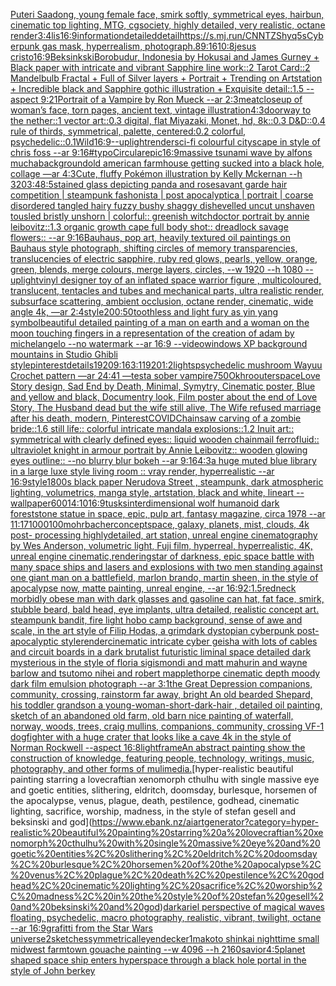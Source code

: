 [Puteri Saadong,  young female face, smirk softly, symmetrical eyes, hairbun, cinematic top lighting, MTG, cgsociety, highly detailed, very realistic, octane render](https://www.ebank.nz/aiartgenerator?category=Puteri%20Saadong%2C%20%20young%20female%20face%2C%20smirk%20softly%2C%20symmetrical%20eyes%2C%20hairbun%2C%20cinematic%20top%20lighting%2C%20MTG%2C%20cgsociety%2C%20highly%20detailed%2C%20very%20realistic%2C%20octane%20render)[3:4](https://www.ebank.nz/aiartgenerator?category=3%3A4)[lis](https://www.ebank.nz/aiartgenerator?category=lis)[16:9](https://www.ebank.nz/aiartgenerator?category=16%3A9)[information](https://www.ebank.nz/aiartgenerator?category=information)[detailed](https://www.ebank.nz/aiartgenerator?category=detailed)[detail](https://www.ebank.nz/aiartgenerator?category=detail)[<https://s.mj.run/CNNTZShyq5s>](https://www.ebank.nz/aiartgenerator?category=%3Chttps%3A//s.mj.run/CNNTZShyq5s%3E)[Cyberpunk gas mask, hyperrealism, photograph](https://www.ebank.nz/aiartgenerator?category=Cyberpunk%20gas%20mask%2C%20hyperrealism%2C%20photograph)[.8](https://www.ebank.nz/aiartgenerator?category=.8)[9:16](https://www.ebank.nz/aiartgenerator?category=9%3A16)[10:8](https://www.ebank.nz/aiartgenerator?category=10%3A8)[jesus cristo](https://www.ebank.nz/aiartgenerator?category=jesus%20cristo)[16:9](https://www.ebank.nz/aiartgenerator?category=16%3A9)[Beksinkski](https://www.ebank.nz/aiartgenerator?category=Beksinkski)[Borobudur, Indonesia by Hokusai and James Gurney + Black paper with intricate and vibrant Sapphire line work::2 Tarot Card::2 Mandelbulb Fractal + Full of Silver layers + Portrait + Trending on Artstation + Incredible black and Sapphire gothic illustration + Exquisite detail::1.5 --aspect 9:21](https://www.ebank.nz/aiartgenerator?category=Borobudur%2C%20Indonesia%20by%20Hokusai%20and%20James%20Gurney%20%2B%20Black%20paper%20with%20intricate%20and%20vibrant%20Sapphire%20line%20work%3A%3A2%20Tarot%20Card%3A%3A2%20Mandelbulb%20Fractal%20%2B%20Full%20of%20Silver%20layers%20%2B%20Portrait%20%2B%20Trending%20on%20Artstation%20%2B%20Incredible%20black%20and%20Sapphire%20gothic%20illustration%20%2B%20Exquisite%20detail%3A%3A1.5%20--aspect%209%3A21)[Portrait of a Vampire by Ron Mueck --ar 2:3](https://www.ebank.nz/aiartgenerator?category=Portrait%20of%20a%20Vampire%20by%20Ron%20Mueck%20--ar%202%3A3)[meat](https://www.ebank.nz/aiartgenerator?category=meat)[closeup of woman’s face, torn pages, ancient text, vintage illustration](https://www.ebank.nz/aiartgenerator?category=closeup%20of%20woman%E2%80%99s%20face%2C%20torn%20pages%2C%20ancient%20text%2C%20vintage%20illustration)[4:3](https://www.ebank.nz/aiartgenerator?category=4%3A3)[doorway to the nether::1 vector art::0.3 digital, flat Miyazaki, Monet, hd, 8k::0.3 D&D::0.4 rule of thirds, symmetrical, palette, centered:0.2 colorful, psychedelic::0.1](https://www.ebank.nz/aiartgenerator?category=doorway%20to%20the%20nether%3A%3A1%20vector%20art%3A%3A0.3%20digital%2C%20flat%20Miyazaki%2C%20Monet%2C%20hd%2C%208k%3A%3A0.3%20D%26D%3A%3A0.4%20rule%20of%20thirds%2C%20symmetrical%2C%20palette%2C%20centered%3A0.2%20colorful%2C%20psychedelic%3A%3A0.1)[Wild](https://www.ebank.nz/aiartgenerator?category=Wild)[16:9](https://www.ebank.nz/aiartgenerator?category=16%3A9)[--uplight](https://www.ebank.nz/aiartgenerator?category=--uplight)[render](https://www.ebank.nz/aiartgenerator?category=render)[sci-fi colourful cityscape in style of chris foss --ar 9:16](https://www.ebank.nz/aiartgenerator?category=sci-fi%20colourful%20cityscape%20in%20style%20of%20chris%20foss%20--ar%209%3A16)[#typo](https://www.ebank.nz/aiartgenerator?category=%23typo)[Circular](https://www.ebank.nz/aiartgenerator?category=Circular)[epic](https://www.ebank.nz/aiartgenerator?category=epic)[](https://www.ebank.nz/aiartgenerator?category=)[16:9](https://www.ebank.nz/aiartgenerator?category=16%3A9)[massive tsunami wave by alfons mucha](https://www.ebank.nz/aiartgenerator?category=massive%20tsunami%20wave%20by%20alfons%20mucha)[background](https://www.ebank.nz/aiartgenerator?category=background)[old american farmhouse getting sucked into a black hole, collage —ar 4:3](https://www.ebank.nz/aiartgenerator?category=old%20american%20farmhouse%20getting%20sucked%20into%20a%20black%20hole%2C%20collage%20%E2%80%94ar%204%3A3)[Cute, fluffy Pokémon illustration by Kelly Mckernan --h 320](https://www.ebank.nz/aiartgenerator?category=Cute%2C%20fluffy%20Pok%C3%A9mon%20illustration%20by%20Kelly%20Mckernan%20--h%20320)[3:4](https://www.ebank.nz/aiartgenerator?category=3%3A4)[8:5](https://www.ebank.nz/aiartgenerator?category=8%3A5)[stained glass depicting panda and roses](https://www.ebank.nz/aiartgenerator?category=stained%20glass%20depicting%20panda%20and%20roses)[avant garde hair competition | steampunk fashonista | post apocalyptica | portrait | coarse disordered tangled hairy fuzzy bushy shaggy dishevelled uncut unshaven tousled bristly unshorn | colorful:: greenish witchdoctor portrait by annie leibovitz::1.3 organic growth cape full body shot:: dreadlock savage flowers::  --ar 9:16](https://www.ebank.nz/aiartgenerator?category=avant%20garde%20hair%20competition%20%7C%20steampunk%20fashonista%20%7C%20post%20apocalyptica%20%7C%20portrait%20%7C%20coarse%20disordered%20tangled%20hairy%20fuzzy%20bushy%20shaggy%20dishevelled%20uncut%20unshaven%20tousled%20bristly%20unshorn%20%7C%20colorful%3A%3A%20greenish%20witchdoctor%20portrait%20by%20annie%20leibovitz%3A%3A1.3%20organic%20growth%20cape%20full%20body%20shot%3A%3A%20dreadlock%20savage%20flowers%3A%3A%20%20--ar%209%3A16)[Bauhaus, pop art, heavily textured oil paintings on Bauhaus style photograph, shifting circles of memory transparencies, translucencies of electric sapphire, ruby red glows, pearls, yellow, orange, green, blends, merge colours, merge layers, circles, --w 1920 --h 1080 --uplight](https://www.ebank.nz/aiartgenerator?category=Bauhaus%2C%20pop%20art%2C%20heavily%20textured%20oil%20paintings%20on%20Bauhaus%20style%20photograph%2C%20shifting%20circles%20of%20memory%20transparencies%2C%20translucencies%20of%20electric%20sapphire%2C%20ruby%20red%20glows%2C%20pearls%2C%20yellow%2C%20orange%2C%20green%2C%20blends%2C%20merge%20colours%2C%20merge%20layers%2C%20circles%2C%20--w%201920%20--h%201080%20--uplight)[vinyl designer toy of an inflated space warrior figure , multicoloured, translucent, tentacles and tubes and mechanical parts, ultra realistic render, subsurface scattering, ambient occlusion, octane render, cinematic, wide angle 4k, —ar 2:4](https://www.ebank.nz/aiartgenerator?category=vinyl%20designer%20toy%20of%20an%20inflated%20space%20warrior%20figure%20%2C%20multicoloured%2C%20translucent%2C%20tentacles%20and%20tubes%20and%20mechanical%20parts%2C%20ultra%20realistic%20render%2C%20subsurface%20scattering%2C%20ambient%20occlusion%2C%20octane%20render%2C%20cinematic%2C%20wide%20angle%204k%2C%20%E2%80%94ar%202%3A4)[style](https://www.ebank.nz/aiartgenerator?category=style)[200:50](https://www.ebank.nz/aiartgenerator?category=200%3A50)[toothless and light fury as yin yang symbol](https://www.ebank.nz/aiartgenerator?category=toothless%20and%20light%20fury%20as%20yin%20yang%20symbol)[beautiful detailed painting of a man on earth and a woman on the moon touching fingers in a representation of the creation of adam by michelangelo --no watermark --ar 16:9 --video](https://www.ebank.nz/aiartgenerator?category=beautiful%20detailed%20painting%20of%20a%20man%20on%20earth%20and%20a%20woman%20on%20the%20moon%20touching%20fingers%20in%20a%20representation%20of%20the%20creation%20of%20adam%20by%20michelangelo%20--no%20watermark%20--ar%2016%3A9%20--video)[windows XP background mountains in Studio Ghibli style](https://www.ebank.nz/aiartgenerator?category=windows%20XP%20background%20mountains%20in%20Studio%20Ghibli%20style)[pinterest](https://www.ebank.nz/aiartgenerator?category=pinterest)[details](https://www.ebank.nz/aiartgenerator?category=details)[1920](https://www.ebank.nz/aiartgenerator?category=1920)[9:16](https://www.ebank.nz/aiartgenerator?category=9%3A16)[3:1](https://www.ebank.nz/aiartgenerator?category=3%3A1)[1920](https://www.ebank.nz/aiartgenerator?category=1920)[1:2](https://www.ebank.nz/aiartgenerator?category=1%3A2)[lights](https://www.ebank.nz/aiartgenerator?category=lights)[psychedelic mushroom Wayuu Crochet pattern —ar 24:41 —test](https://www.ebank.nz/aiartgenerator?category=psychedelic%20mushroom%20Wayuu%20Crochet%20pattern%20%E2%80%94ar%2024%3A41%20%E2%80%94test)[a sober vampire](https://www.ebank.nz/aiartgenerator?category=a%20sober%20vampire)[750](https://www.ebank.nz/aiartgenerator?category=750)[Okhro](https://www.ebank.nz/aiartgenerator?category=Okhro)[outerspace](https://www.ebank.nz/aiartgenerator?category=outerspace)[Love Story design, Sad End by Death, Minimal, Symytry, Cinematic poster, Blue and yellow and black, Documentry look, Film poster about the end of Love Story, The Husband dead but the wife still alive, The Wife refused marriage after his death, modern, Pinterest](https://www.ebank.nz/aiartgenerator?category=Love%20Story%20design%2C%20Sad%20End%20by%20Death%2C%20Minimal%2C%20Symytry%2C%20Cinematic%20poster%2C%20Blue%20and%20yellow%20and%20black%2C%20Documentry%20look%2C%20Film%20poster%20about%20the%20end%20of%20Love%20Story%2C%20The%20Husband%20dead%20but%20the%20wife%20still%20alive%2C%20The%20Wife%20refused%20marriage%20after%20his%20death%2C%20modern%2C%20Pinterest)[COVID](https://www.ebank.nz/aiartgenerator?category=COVID)[Chainsaw carving of a zombie bride::1.6 still life:: colorful intricate mandala explosions::1.2 Inuit art:: symmetrical with clearly defined eyes:: liquid wooden chainmail ferrofluid:: ultraviolet knight in armour portrait by Annie Leibovitz:: wooden glowing eyes outline:: --no blurry blur bokeh --ar 9:16](https://www.ebank.nz/aiartgenerator?category=Chainsaw%20carving%20of%20a%20zombie%20bride%3A%3A1.6%20still%20life%3A%3A%20colorful%20intricate%20mandala%20explosions%3A%3A1.2%20Inuit%20art%3A%3A%20symmetrical%20with%20clearly%20defined%20eyes%3A%3A%20liquid%20wooden%20chainmail%20ferrofluid%3A%3A%20ultraviolet%20knight%20in%20armour%20portrait%20by%20Annie%20Leibovitz%3A%3A%20wooden%20glowing%20eyes%20outline%3A%3A%20--no%20blurry%20blur%20bokeh%20--ar%209%3A16)[4:3](https://www.ebank.nz/aiartgenerator?category=4%3A3)[a huge muted blue library in a large luxe style living room :: vray render, hyperrealistic --ar 16:9](https://www.ebank.nz/aiartgenerator?category=a%20huge%20muted%20blue%20library%20in%20a%20large%20luxe%20style%20living%20room%20%3A%3A%20vray%20render%2C%20hyperrealistic%20--ar%2016%3A9)[style](https://www.ebank.nz/aiartgenerator?category=style)[1800s black paper Nerudova Street , steampunk, dark atmospheric lighting, volumetrics, manga style, artstation, black and white, lineart --wallpaper](https://www.ebank.nz/aiartgenerator?category=1800s%20black%20paper%20Nerudova%20Street%20%2C%20steampunk%2C%20dark%20atmospheric%20lighting%2C%20volumetrics%2C%20manga%20style%2C%20artstation%2C%20black%20and%20white%2C%20lineart%20--wallpaper)[600](https://www.ebank.nz/aiartgenerator?category=600)[14:10](https://www.ebank.nz/aiartgenerator?category=14%3A10)[16:9](https://www.ebank.nz/aiartgenerator?category=16%3A9)[tusks](https://www.ebank.nz/aiartgenerator?category=tusks)[interdimensional wolf humanoid dark forest](https://www.ebank.nz/aiartgenerator?category=interdimensional%20wolf%20humanoid%20dark%20forest)[stone statue in space, epic, pulp art, fantasy magazine, circa 1978 --ar 11:17](https://www.ebank.nz/aiartgenerator?category=stone%20statue%20in%20space%2C%20epic%2C%20pulp%20art%2C%20fantasy%20magazine%2C%20circa%201978%20--ar%2011%3A17)[1000100](https://www.ebank.nz/aiartgenerator?category=1000100)[mohrbacher](https://www.ebank.nz/aiartgenerator?category=mohrbacher)[concept](https://www.ebank.nz/aiartgenerator?category=concept)[space, galaxy, planets, mist, clouds, 4k post- processing highlydetailed, art station, unreal engine cinematography by Wes Anderson, volumetric light, Fuji film, hyperreal, hyperrealistic, 4K, unreal engine cinematic,](https://www.ebank.nz/aiartgenerator?category=space%2C%20galaxy%2C%20planets%2C%20mist%2C%20clouds%2C%204k%20post-%20processing%20highlydetailed%2C%20art%20station%2C%20unreal%20engine%20cinematography%20by%20Wes%20Anderson%2C%20volumetric%20light%2C%20Fuji%20film%2C%20hyperreal%2C%20hyperrealistic%2C%204K%2C%20unreal%20engine%20cinematic%2C)[rendering](https://www.ebank.nz/aiartgenerator?category=rendering)[star of darkness, epic space battle with many space ships and lasers and explosions  with two men standing against one giant man on a battlefield, marlon brando, martin sheen, in the style of apocalypse now, matte painting, unreal engine, --ar 16:9](https://www.ebank.nz/aiartgenerator?category=star%20of%20darkness%2C%20epic%20space%20battle%20with%20many%20space%20ships%20and%20lasers%20and%20explosions%20%20with%20two%20men%20standing%20against%20one%20giant%20man%20on%20a%20battlefield%2C%20marlon%20brando%2C%20martin%20sheen%2C%20in%20the%20style%20of%20apocalypse%20now%2C%20matte%20painting%2C%20unreal%20engine%2C%20--ar%2016%3A9)[2:1](https://www.ebank.nz/aiartgenerator?category=2%3A1)[.5](https://www.ebank.nz/aiartgenerator?category=.5)[redneck morbidly obese man with dark glasses and gasoline can hat, fat face, smirk, stubble beard, bald head, eye implants, ultra detailed, realistic concept art. steampunk bandit, fire light hobo camp background, sense of awe and scale, in the art style of Filip Hodas, a grimdark dystopian cyberpunk post-apocalyptic style](https://www.ebank.nz/aiartgenerator?category=redneck%20morbidly%20obese%20man%20with%20dark%20glasses%20and%20gasoline%20can%20hat%2C%20fat%20face%2C%20smirk%2C%20stubble%20beard%2C%20bald%20head%2C%20eye%20implants%2C%20ultra%20detailed%2C%20realistic%20concept%20art.%20steampunk%20bandit%2C%20fire%20light%20hobo%20camp%20background%2C%20sense%20of%20awe%20and%20scale%2C%20in%20the%20art%20style%20of%20Filip%20Hodas%2C%20a%20grimdark%20dystopian%20cyberpunk%20post-apocalyptic%20style)[render](https://www.ebank.nz/aiartgenerator?category=render)[cinematic intricate cyber geisha with lots of cables and circuit boards in a dark brutalist futuristic liminal space detailed dark mysterious in the style of floria sigismondi and matt mahurin and wayne barlow and tsutomo nihei and robert mapplethorpe cinematic depth moody dark film emulsion photograph --ar 3:1](https://www.ebank.nz/aiartgenerator?category=cinematic%20intricate%20cyber%20geisha%20with%20lots%20of%20cables%20and%20circuit%20boards%20in%20a%20dark%20brutalist%20futuristic%20liminal%20space%20detailed%20dark%20mysterious%20in%20the%20style%20of%20floria%20sigismondi%20and%20matt%20mahurin%20and%20wayne%20barlow%20and%20tsutomo%20nihei%20and%20robert%20mapplethorpe%20cinematic%20depth%20moody%20dark%20film%20emulsion%20photograph%20--ar%203%3A1)[the Great Depression  companions, community, crossing, rainstorm far away, bright An old bearded Shepard, his toddler grandson a young-woman-short-dark-hair , detailed oil painting, sketch of an abandoned old farm, old barn nice painting of waterfall, norway, woods, trees, craig mullins,  companions, community, crossing  VF-1 dogfighter with a huge crater that looks like a cave 4k in the style of Norman Rockwell --aspect 16:8](https://www.ebank.nz/aiartgenerator?category=the%20Great%20Depression%20%20companions%2C%20community%2C%20crossing%2C%20rainstorm%20far%20away%2C%20bright%20An%20old%20bearded%20Shepard%2C%20his%20toddler%20grandson%20a%20young-woman-short-dark-hair%20%2C%20detailed%20oil%20painting%2C%20sketch%20of%20an%20abandoned%20old%20farm%2C%20old%20barn%20nice%20painting%20of%20waterfall%2C%20norway%2C%20woods%2C%20trees%2C%20craig%20mullins%2C%20%20companions%2C%20community%2C%20crossing%20%20VF-1%20dogfighter%20with%20a%20huge%20crater%20that%20looks%20like%20a%20cave%204k%20in%20the%20style%20of%20Norman%20Rockwell%20--aspect%2016%3A8)[light](https://www.ebank.nz/aiartgenerator?category=light)[frame](https://www.ebank.nz/aiartgenerator?category=frame)[An abstract painting show the construction of knowledge, featuring people, technology, writings, music, photography, and other forms of mulimedia.](https://www.ebank.nz/aiartgenerator?category=An%20abstract%20painting%20show%20the%20construction%20of%20knowledge%2C%20featuring%20people%2C%20technology%2C%20writings%2C%20music%2C%20photography%2C%20and%20other%20forms%20of%20mulimedia.)[hyper-realistic beautiful painting starring a lovecraftian xenomorph cthulhu with single massive eye and goetic entities, slithering, eldritch, doomsday, burlesque, horsemen of the apocalypse, venus, plague, death, pestilence, godhead, cinematic lighting, sacrifice, worship, madness, in the style of stefan gesell and beksinski and god](https://www.ebank.nz/aiartgenerator?category=hyper-realistic%20beautiful%20painting%20starring%20a%20lovecraftian%20xenomorph%20cthulhu%20with%20single%20massive%20eye%20and%20goetic%20entities%2C%20slithering%2C%20eldritch%2C%20doomsday%2C%20burlesque%2C%20horsemen%20of%20the%20apocalypse%2C%20venus%2C%20plague%2C%20death%2C%20pestilence%2C%20godhead%2C%20cinematic%20lighting%2C%20sacrifice%2C%20worship%2C%20madness%2C%20in%20the%20style%20of%20stefan%20gesell%20and%20beksinski%20and%20god)[dark](https://www.ebank.nz/aiartgenerator?category=dark)[ariel perspective of magical waves floating, psychedelic, macro photography, realistic, vibrant, twilight, octane --ar 16:9](https://www.ebank.nz/aiartgenerator?category=ariel%20perspective%20of%20magical%20waves%20floating%2C%20psychedelic%2C%20macro%20photography%2C%20realistic%2C%20vibrant%2C%20twilight%2C%20octane%20--ar%2016%3A9)[grafitti from the Star Wars universe](https://www.ebank.nz/aiartgenerator?category=grafitti%20from%20the%20Star%20Wars%20universe)[2](https://www.ebank.nz/aiartgenerator?category=2)[sketches](https://www.ebank.nz/aiartgenerator?category=sketches)[symmetrical](https://www.ebank.nz/aiartgenerator?category=symmetrical)[leyendecker](https://www.ebank.nz/aiartgenerator?category=leyendecker)[1](https://www.ebank.nz/aiartgenerator?category=1)[makoto shinkai nighttime small midwest farmtown gouache painting  --w 4096  --h 2160](https://www.ebank.nz/aiartgenerator?category=makoto%20shinkai%20nighttime%20small%20midwest%20farmtown%20gouache%20painting%20%20--w%204096%20%20--h%202160)[savior](https://www.ebank.nz/aiartgenerator?category=savior)[4:5](https://www.ebank.nz/aiartgenerator?category=4%3A5)[planet shaped space ship enters hyperspace through a black hole portal in the style of John berkey](https://www.ebank.nz/aiartgenerator?category=planet%20shaped%20space%20ship%20enters%20hyperspace%20through%20a%20black%20hole%20portal%20in%20the%20style%20of%20John%20berkey)